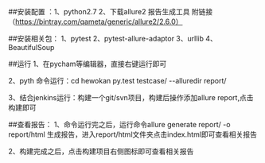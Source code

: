 ##安装配置 ：1、python2.7
           2、下载allure2 报告生成工具 附链接（https://bintray.com/qameta/generic/allure2/2.6.0）

##安装相关包： 1、pytest
             2、pytest-allure-adaptor
             3、urllib
             4、BeautifulSoup

##运行
1、在pycham等编辑器，直接右键运行即可

2、pyth 命令运行：cd hewokan
                 py.test testcase/ --alluredir report/

3、结合jenkins运行：构建一个git/svn项目，构建后操作添加allure report,点击构建即可


##查看报告：
1、命令运行完之后，运行命令allure generate report/ -o report/html 生成报告，进入report/html文件夹点击index.html即可查看相关报告

2、构建完成之后，点击构建项目右侧图标即可查看相关报告